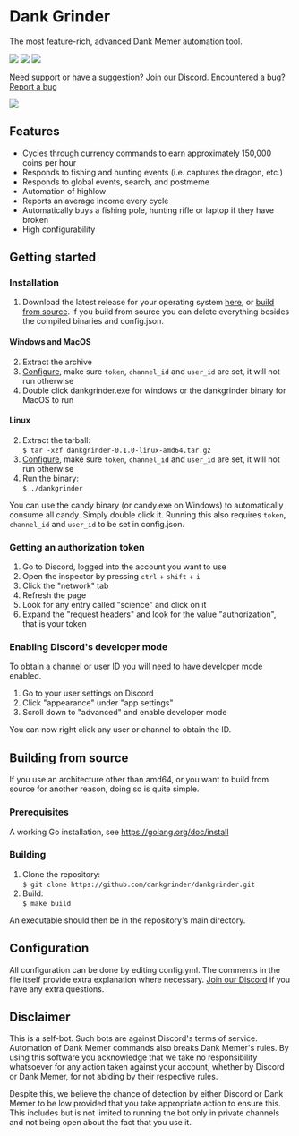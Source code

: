 # Dank Grinder
The most feature-rich, advanced Dank Memer automation tool.

![](https://img.shields.io/github/last-commit/dankgrinder/dankgrinder) ![](https://img.shields.io/github/v/release/dankgrinder/dankgrinder) ![](https://img.shields.io/github/workflow/status/dankgrinder/dankgrinder/Go)

Need support or have a suggestion? [Join our Discord](https://discord.gg/Fjzpq8YPSn). Encountered a bug? [Report a bug](https://github.com/dankgrinder/dankgrinder/issues/new?assignees=&labels=bug&template=bug-report.md&title=)

![](https://i.imgur.com/IHXrnxC.png)
## Features
* Cycles through currency commands to earn approximately 150,000 coins per hour
* Responds to fishing and hunting events (i.e. captures the dragon, etc.)
* Responds to global events, search, and  postmeme
* Automation of highlow
* Reports an average income every cycle
* Automatically buys a fishing pole, hunting rifle or laptop if they have broken
* High configurability

## Getting started

### Installation
1. Download the latest release for your operating system [here](https://github.com/dankgrinder/dankgrinder/releases/latest), or [build from source](#building-from-source). If you build from source you can delete everything besides the compiled binaries and config.json.

#### Windows and MacOS
2. Extract the archive
3. [Configure](#configuration), make sure `token`, `channel_id` and `user_id` are set, it will not run otherwise
4. Double click dankgrinder.exe for windows or the dankgrinder binary for MacOS to run

#### Linux
2. Extract the tarball:  
   `$ tar -xzf dankgrinder-0.1.0-linux-amd64.tar.gz`
3. [Configure](#configuration), make sure `token`, `channel_id` and `user_id` are set, it will not run otherwise
4. Run the binary:  
   `$ ./dankgrinder`
   
You can use the candy binary (or candy.exe on Windows) to automatically consume all candy. Simply double click it. Running this also requires `token`, `channel_id` and `user_id` to be set in config.json.
   
### Getting an authorization token
1. Go to Discord, logged into the account you want to use
2. Open the inspector by pressing `ctrl` + `shift` + `i`
3. Click the "network" tab
4. Refresh the page
5. Look for any entry called "science" and click on it
6. Expand the "request headers" and look for the value "authorization", that is your token

### Enabling Discord's developer mode
To obtain a channel or user ID you will need to have developer mode enabled.
1. Go to your user settings on Discord
2. Click "appearance" under "app settings"
3. Scroll down to "advanced" and enable developer mode

You can now right click any user or channel to obtain the ID.

## Building from source
If you use an architecture other than amd64, or you want to build from source for another reason, doing so is quite simple.

### Prerequisites
A working Go installation, see https://golang.org/doc/install

### Building
1. Clone the repository:  
   `$ git clone https://github.com/dankgrinder/dankgrinder.git`
2. Build:  
   `$ make build`
   
An executable should then be in the repository's main directory.

## Configuration
All configuration can be done by editing config.yml. The comments in the file itself provide extra explanation where necessary. [Join our Discord](https://discord.gg/Fjzpq8YPSn) if you have any extra questions.

## Disclaimer
This is a self-bot. Such bots are against Discord's terms of service. Automation of Dank Memer commands also breaks Dank Memer's rules. By using this software you acknowledge that we take no responsibility whatsoever for any action taken against your account, whether by Discord or Dank Memer, for not abiding by their respective rules.

Despite this, we believe the chance of detection by either Discord or Dank Memer to be low provided that you take appropriate action to ensure this. This includes but is not limited to running the bot only in private channels and not being open about the fact that you use it.
